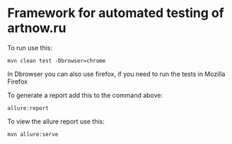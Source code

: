 # Framework for automated testing of artnow.ru

To run use this:

```
mvn clean test -Dbrowser=chrome
```

In Dbrowser you can also use firefox, if you need to run the tests in Mozilla Firefox

To generate a report add this to the command above:

```
allure:report
```

To view the allure report use this:

```
mvn allure:serve
```